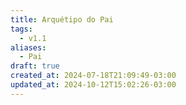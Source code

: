 ```yaml
---
title: Arquétipo do Pai
tags:
  - v1.1
aliases:
  - Pai
draft: true
created_at: 2024-07-18T21:09:49-03:00
updated_at: 2024-10-12T15:02:26-03:00
---
```

